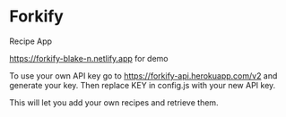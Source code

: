 # Forkify
Recipe App

https://forkify-blake-n.netlify.app for demo

To use your own API key go to https://forkify-api.herokuapp.com/v2 and generate your key.
Then replace KEY in config.js with your new API key.

This will let you add your own recipes and retrieve them.
